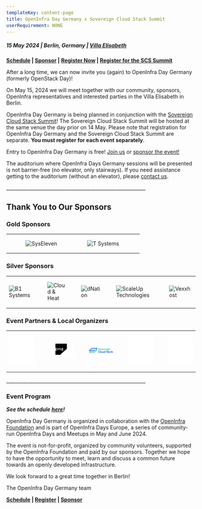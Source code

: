 ```yaml
---
templateKey: content-page
title: OpenInfra Day Germany x Sovereign Cloud Stack Summit
userRequirement: NONE
---
```

##### 15 May 2024 | Berlin, Germany | [Villa Elisabeth](https://maps.app.goo.gl/utJZLoyNSDrcskDR7)

**[Schedule](https://oideurope2024.openinfra.dev/a/schedule#view=calendar&track=467) | [Sponsor](https://openinfra.dev/events/sponsorship/#Germany) |** [](https://oideurope2024.openinfra.dev/#registration=1)**[Register Now](https://oideurope2024.openinfra.dev/#registration=1) | [Register for the SCS Summit](https://events.scs.community/scs-summit-2024/)**

After a long time, we can now invite you (again) to OpenInfra Day Germany (formerly OpenStack Day)!

On May 15, 2024 we will meet together with our community, sponsors, OpenInfra representatives and interested parties in the Villa Elisabeth in Berlin.

OpenInfra Day Germany is being planned in conjunction with the [Sovereign Cloud Stack Summit](https://scs.community/summit2024/)! The Sovereign Cloud Stack Summit will be hosted at the same venue the day prior on 14 May. Please note that registration for OpenInfra Day Germany and the Sovereign Cloud Stack Summit are separate. **You must register for each event separately**. 

Entry to OpenInfra Day Germany is free! [Join us](https://oideurope2024.openinfra.dev/#registration=1) or [sponsor the event!](https://openinfra.dev/events/sponsorship/#Germany)

The auditorium where OpenInfra Days Germany sessions will be presented is not barrier-free (no elevator, only stairways). If you need assistance getting to the auditorium (without an elevator), please [contact us](mailto:events@openinfra.dev).

\_\_\_\_\_\_\_\_\_\_\_\_\_\_\_\_\_\_\_\_\_\_\_\_\_\_\_\_\_\_\_\_\_\_\_\_\_\_\_\_\_\_\_\_\_\_\_\_\_\_\_\_\_\_\_\_\_\_

## Thank You to Our Sponsors

### Gold Sponsors

<div style="width:100%;align:center;"><table><tr><td style="max-width:300px;">&nbsp;</td><td style="width:5%">&nbsp;</td><td style="max-width:300px;">

![SysEleven](https://object-storage-ca-ymq-1.vexxhost.net/swift/v1/6e4619c416ff4bd19e1c087f27a43eea/www-assets-prod/syseleven-lg.png)

</td><td style="width:5%">&nbsp;</td><td style="max-width:300px;">

![T Systems](https://object-storage-ca-ymq-1.vexxhost.net/swift/v1/6e4619c416ff4bd19e1c087f27a43eea/www-assets-prod/tsystems-lg2.png)

</td></tr></table></div>

### Silver Sponsors

<div style="width:100%;align:center;"><table><tr><td style="max-width:300px;">

![B1 Systems](https://object-storage-ca-ymq-1.vexxhost.net/swift/v1/6e4619c416ff4bd19e1c087f27a43eea/www-assets-prod/b1systems-lg.png)

</td><td style="width:5%">&nbsp;</td><td style="max-width:300px;">

![Cloud & Heat](https://object-storage-ca-ymq-1.vexxhost.net/swift/v1/6e4619c416ff4bd19e1c087f27a43eea/www-assets-prod/cloudheat-lg.png)

</td><td style="width:5%">&nbsp;</td><td style="max-width:300px;">

![dNation](https://object-storage-ca-ymq-1.vexxhost.net/swift/v1/6e4619c416ff4bd19e1c087f27a43eea/www-assets-prod/dNAtion-lgB.png)

</td><td style="width:5%">&nbsp;</td><td style="max-width:300px;">

![ScaleUp Technologies](https://object-storage-ca-ymq-1.vexxhost.net/swift/v1/6e4619c416ff4bd19e1c087f27a43eea/www-assets-prod/scaleuptechnologies-lg.png)

</td><td style="width:5%">&nbsp;</td><td style="max-width:300px;">

![Vexxhost](https://object-storage-ca-ymq-1.vexxhost.net/swift/v1/6e4619c416ff4bd19e1c087f27a43eea/www-assets-prod/vexxhost-lg.png)

</td></tr></table></div>

### Event Partners & Local Organizers

<div style="width:100%;align:center;"><table><tr><td style="max-width:300px;">

![](300blank.png)

</td><td style="width:5%">&nbsp;</td><td style="max-width:300px;">

![Guug](guug-lg.png)

</td><td style="width:5%">&nbsp;</td><td style="max-width:300px;">

![Sovereign Cloud Stack](scs-lg.png)

</td><td style="width:5%">&nbsp;</td><td style="max-width:300px;">

![](300blank.png)

</td><td style="width:5%">&nbsp;</td><td style="max-width:300px;">

![](300blank.png)

</td></tr></table>

\_\_\_\_\_\_\_\_\_\_\_\_\_\_\_\_\_\_\_\_\_\_\_\_\_\_\_\_\_\_\_\_\_\_\_\_\_\_\_\_\_\_\_\_\_\_\_\_\_\_\_\_\_\_\_\_\_\_

### Event Program

***See the schedule [here](https://oideurope2024.openinfra.dev/a/schedule#view=calendar&track=467)!***

OpenInfra Day Germany is organized in collaboration with the [OpenInfra Foundation](https://openinfra.dev) and is part of OpenInfra Days Europe, a series of community-run OpenInfra Days and Meetups in May and June 2024.

The event is not-for-profit, organized by community volunteers, supported by the OpenInfra Foundation and paid by our sponsors. Together we hope to have the opportunity to meet, learn and discuss a common future towards an openly developed infrastructure.

We look forward to a great time together in Berlin!

The OpenInfra Day Germany team

**[Schedule](https://oideurope2024.openinfra.dev/a/schedule#view=calendar&track=467) | [Register](https://oideurope2024.openinfra.dev/#registration=1) | [Sponsor](https://openinfra.dev/events/sponsorship/#Germany)**